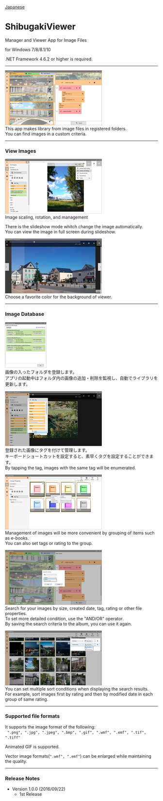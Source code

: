 [Japanese](README_ja.md)

ShibugakiViewer
===========

Manager and Viewer App for Image Files


for Windows 7/8/8.1/10

.NET Framework 4.6.2 or higher is required.

---


[![fig01](docs/images/small/01_en.png)](docs/images/raw/01_en.png)  
This app makes library from image files in registered folders.  
You can find images in a custom criteria.


---
### View Images

[![fig02](docs/images/small/02_en.png)](docs/images/raw/02_en.png)  
Image scaling, rotation, and management  
  
There is the slideshow mode whitch change the image automatically.  
You can view the image in full screen during slideshow.  

[![fig03](docs/images/small/03.png)](docs/images/raw/03.png)  
Choose a favorite color for the background of viewer.


---
### Image Database

[![fig08](docs/images/small/08_en.png)](docs/images/raw/08_en.png)  
画像の入ったフォルダを登録します。  
アプリの起動中はフォルダ内の画像の追加・削除を監視し、自動でライブラリを更新します。  
  
[![fig04](docs/images/small/04_en.png)](docs/images/raw/04_en.png)  
登録された画像にタグを付けて管理します。  
キーボードショートカットを設定すると、素早くタグを設定することができます。  
By tapping the tag, images with the same tag will be enumerated.  
  
[![fig05](docs/images/small/05_en.png)](docs/images/raw/05_en.png)  
Management of images will be more convenient by grouping of items such as e-books.  
You can also set tags or rating to the group.  
  
[![fig06](docs/images/small/06_en.png)](docs/images/raw/06_en.png)  
Search for your images by size, created date, tag, rating or other file properties.  
To set more detailed condition, use the "AND/OR" operator.  
By saving the search criteria to the album, you can use it again.  
  
[![fig07](docs/images/small/07_en.png)](docs/images/raw/07_en.png)  
You can set multiple sort conditions when displaying the search results.  
For example, sort images first by rating and then by modified date in each group of same rating.  



---
### Supported file formats

It supports the image format of the following:  
` ".png", ".jpg", ".jpeg", ".bmp", ".gif", ".wmf", ".emf", ".tif", ".tiff"`  
  
Animated GIF is supported.  
  
Vector image formats(`".wmf", ".emf"`) can be enlarged while maintaining the quality.



---
### Release Notes

* Version 1.0.0 (2016/09/22)
	* 1st Release

